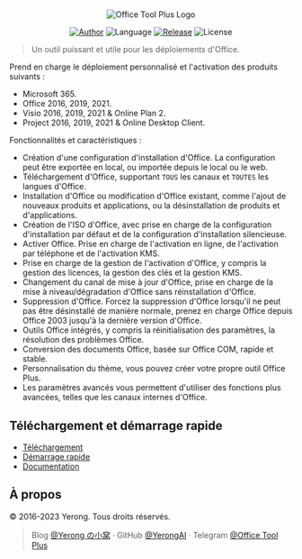 #

<p align="center">
<img alt="Office Tool Plus Logo" src="https://otp.landian.vip/static/images/logo.webp"/>
</p>

<p align="center">
<a href="https://www.coolhub.top/" target="_blank"><img alt="Author" src="https://img.shields.io/badge/Author-Yerong-blue?style=flat-square"/></a>
<img alt="Language" src="https://img.shields.io/badge/Language-C%23-green?style=flat-square"/>
<a href="https://otp.landian.vip/" target="_blank"><img alt="Release" src="https://img.shields.io/github/v/release/YerongAI/Office-Tool?style=flat-square"/></a>
<img alt="License" src="https://img.shields.io/github/license/YerongAI/Office-Tool?style=flat-square"/>
</p>

> Un outil puissant et utile pour les déploiements d'Office.

Prend en charge le déploiement personnalisé et l'activation des produits suivants :

- Microsoft 365.
- Office 2016, 2019, 2021.
- Visio 2016, 2019, 2021 & Online Plan 2.
- Project 2016, 2019, 2021 & Online Desktop Client.

Fonctionnalités et caractéristiques :

- Création d'une configuration d'installation d'Office. La configuration peut être exportée en local, ou importée depuis le local ou le web.
- Téléchargement d'Office, supportant `TOUS` les canaux et `TOUTES` les langues d'Office.
- Installation d'Office ou modification d'Office existant, comme l'ajout de nouveaux produits et applications, ou la désinstallation de produits et d'applications.
- Création de l'ISO d'Office, avec prise en charge de la configuration d'installation par défaut et de la configuration d'installation silencieuse.
- Activer Office. Prise en charge de l'activation en ligne, de l'activation par téléphone et de l'activation KMS.
- Prise en charge de la gestion de l'activation d'Office, y compris la gestion des licences, la gestion des clés et la gestion KMS.
- Changement du canal de mise à jour d'Office, prise en charge de la mise à niveau/dégradation d'Office sans réinstallation d'Office.
- Suppression d'Office. Forcez la suppression d'Office lorsqu'il ne peut pas être désinstallé de manière normale, prenez en charge Office depuis Office 2003 jusqu'à la dernière version d'Office.
- Outils Office intégrés, y compris la réinitialisation des paramètres, la résolution des problèmes Office.
- Conversion des documents Office, basée sur Office COM, rapide et stable.
- Personnalisation du thème, vous pouvez créer votre propre outil Office Plus.
- Les paramètres avancés vous permettent d'utiliser des fonctions plus avancées, telles que les canaux internes d'Office.

## Téléchargement et démarrage rapide

- [Téléchargement](https://otp.landian.vip/download.html)
- [Démarrage rapide](https://github.com/YerongAI/Office-Tool/wiki)
- [Documentation](https://help.coolhub.top)

## À propos

© 2016-2023 Yerong. Tous droits réservés.

> Blog [@Yerong の小窝](https://www.coolhub.top/) · GitHub [@YerongAI](https://github.com/YerongAI) · Telegram [@Office Tool Plus](https://t.me/s/otp_channel)
